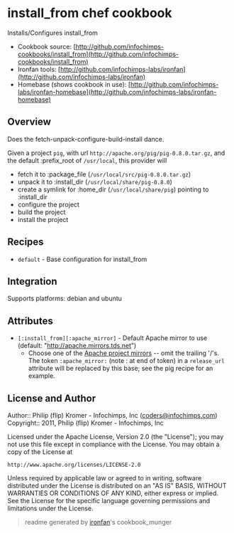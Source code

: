 # install_from chef cookbook

Installs/Configures install_from

* Cookbook source:   [http://github.com/infochimps-cookbooks/install_from](http://github.com/infochimps-cookbooks/install_from)
* Ironfan tools: [http://github.com/infochimps-labs/ironfan](http://github.com/infochimps-labs/ironfan)
* Homebase (shows cookbook in use): [http://github.com/infochimps-labs/ironfan-homebase](http://github.com/infochimps-labs/ironfan-homebase)

## Overview

Does the fetch-unpack-configure-build-install dance.

Given a project `pig`, with url `http://apache.org/pig/pig-0.8.0.tar.gz`, and
the default :prefix_root of `/usr/local`, this provider will

* fetch  it to :package_file (`/usr/local/src/pig-0.8.0.tar.gz`)
* unpack it to :install_dir  (`/usr/local/share/pig-0.8.0`)
* create a symlink for :home_dir (`/usr/local/share/pig`) pointing to :install_dir
* configure the project
* build the project
* install the project

## Recipes 

* `default`                  - Base configuration for install_from

## Integration

Supports platforms: debian and ubuntu



## Attributes

* `[:install_from][:apache_mirror]`   - Default Apache mirror to use (default: "http://apache.mirrors.tds.net")
  - Choose one of the [Apache project mirrors](http://www.apache.org/dyn/closer.cgi) -- omit the trailing '/'s. The token `:apache_mirror:` (note : at end of token) in a `release_url` attribute will be replaced by this base; see the pig recipe for an example.

## License and Author

Author::                Philip (flip) Kromer - Infochimps, Inc (<coders@infochimps.com>)
Copyright::             2011, Philip (flip) Kromer - Infochimps, Inc

Licensed under the Apache License, Version 2.0 (the "License");
you may not use this file except in compliance with the License.
You may obtain a copy of the License at

    http://www.apache.org/licenses/LICENSE-2.0

Unless required by applicable law or agreed to in writing, software
distributed under the License is distributed on an "AS IS" BASIS,
WITHOUT WARRANTIES OR CONDITIONS OF ANY KIND, either express or implied.
See the License for the specific language governing permissions and
limitations under the License.

> readme generated by [ironfan](http://github.com/infochimps-labs/ironfan)'s cookbook_munger
